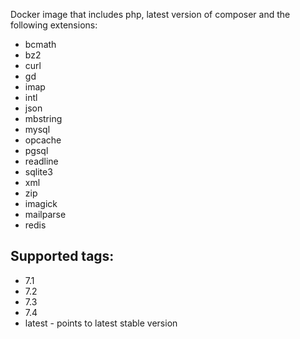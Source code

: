 Docker image that includes php, latest version of composer
and the following extensions:

- bcmath
- bz2
- curl
- gd
- imap
- intl
- json
- mbstring
- mysql
- opcache
- pgsql
- readline
- sqlite3
- xml
- zip
- imagick
- mailparse
- redis

## Supported tags:

- 7.1
- 7.2
- 7.3
- 7.4
- latest - points to latest stable version
